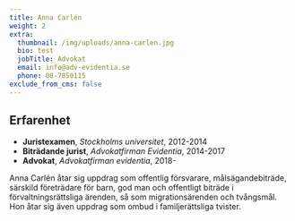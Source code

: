 ```yaml
---
title: Anna Carlén
weight: 2
extra:
  thumbnail: /img/uploads/anna-carlen.jpg
  bio: test
  jobTitle: Advokat
  email: info@adv-evidentia.se
  phone: 08-7850115
exclude_from_cms: false
---
```


## Erfarenhet

- **Juristexamen**, _Stockholms universitet_, 2012-2014
- **Biträdande jurist**, _Advokatfirman Evidentia_, 2014-2017
- **Advokat**, _Advokatfirman evidentia_, 2018-

Anna Carlén åtar sig uppdrag som offentlig försvarare, målsägandebiträde, särskild företrädare för barn, god man och offentligt biträde i förvaltningsrättsliga ärenden, så som migrationsärenden och tvångsmål. Hon åtar sig även uppdrag som ombud i familjerättsliga tvister.
